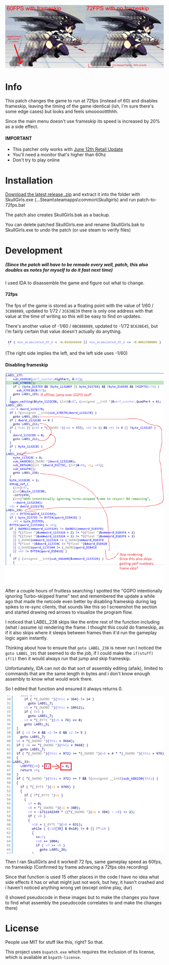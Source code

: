 ![smooth](nyackdash.png)

# Info
This patch changes the game to run at 72fps (instead of 60) and disables frameskip, leaving the timing of the game identical (ish, I'm sure there's some edge cases) but looks and feels smooooottthhh.

Since the main menu doesn't use frameskip its speed is increased by 20% as a side effect.



#### IMPORTANT

* This patcher only works with [June 12th Retail Update](https://wiki.gbl.gg/w/Skullgirls/Patch_Notes#Retail_Update_[6/12/2024])
* You'll need a monitor that's higher than 60hz
* Don't try to play online

# Installation

[Download the latest release .zip](https://github.com/IHaveNoFunnyName/SkullGirls-72fps/releases/download/June-12/sg-72fps-patch-for-june-12-update.zip) and extract it into the folder with SkullGirls.exe (...Steam\steamapps\common\Skullgirls) and run patch-to-72fps.bat

The patch also creates SkullGirls.bak as a backup.

You can delete patched SkullGirls.exe and rename SkullGirls.bak to SkullGirls.exe to undo the patch (or use steam to verify files)

# Development
##### (Since the patch will have to be remade every well, patch, this also doubles as notes for myself to do it fast next time)
I used IDA to disassemble the game and figure out what to change.

#### 72fps
The fps of the game is stored as a floating point with the value of 1/60 / `3C888889`, updated to 1/72 / `3C638E39` there is only one address with that value at the time of writing so this will be easy to find on updates.

There's another value of -1/60 / `0BC888889`, updated to -1/72 `BC638E45`, but i'm fairly certain that value doesn't actually do anything.

![Image of an if statement with two conditions OR'd](or.png)

(The right side implies the left, and the left side uses -1/60)

#### Disabling frameskip

![Incomprehensible decompiled pseudocode](fs.png)

After a couple hours of fruitless searching I spotted the "GGPO intentionally ignoring Turbo-skipped frame" text and remembered the update a while ago that made the netcode even better by disabling frameskip during lag spikes to re-sync clients, that sounds like this so I screenshot the section and started drawing red arrows to visualize the program flow.

I noticed that LABEL_238 skips like the entire rest of the function including (what i assume is) rendering the frame. I thought this could do frameskip, as if it also skips where it sleeps between frames then it'd run the gameplay logic again instantly.

Thinking about how to ensure that `goto LABEL_238` is never run I noticed the  `goto LABEL_191` that seemed to do the job, if I could make the `if(stuff)` `if(1)` then it would always run that jump and skip frameskip.

Unfortunately, IDA can not do that sort of assembly editing (afaik), limited to commands that are the same length in bytes and i don't know enough assembly to know what would work there.

So I edited that function and ensured it always returns 0.

![return 1 -> 0](0.png)

Then I ran SkullGirls and it worked! 72 fps, same gameplay speed as 60fps, no frameskip (Confirmed by frame advancing a 72fps obs recording)

Since that function is used 15 other places in the code I have no idea what side effects it has or what might just not work, but hey, it hasn't crashed and i haven't noticed anything wrong yet (except online play, dur)

(I showed pseudocode in these images but to make the changes you have to find what assembly the pseudocode correlates to and make the changes there)

# License

People use MIT for stuff like this, right? So that. 

This project uses `bspatch.exe` which requires the inclusion of its license, which is available at `bspath-license`.
